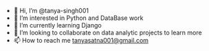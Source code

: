 - 👋 Hi, I’m @tanya-singh001
- 👀 I’m interested in Python and DataBase work
- 🌱 I’m currently learning Django
- 💞️ I’m looking to collaborate on data analytic projects to learn more
- 📫 How to reach me tanyasatna001@gmail.com

<!---
tanya-singh001/tanya-singh001 is a ✨ special ✨ repository because its `README.md` (this file) appears on your GitHub profile.
You can click the Preview link to take a look at your changes.
--->
